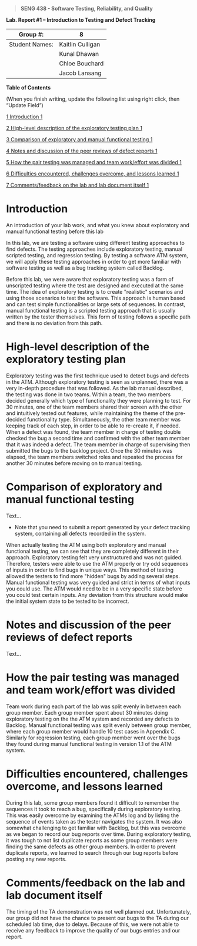 >   **SENG 438 - Software Testing, Reliability, and Quality**

**Lab. Report \#1 – Introduction to Testing and Defect Tracking**

| Group \#:       | 8  |
|-----------------|---|
| Student Names:  | Kaitlin Culligan  |
|                 | Kunal Dhawan  |
|                 | Chloe Bouchard  |
|                 | Jacob Lansang  |

**Table of Contents**

(When you finish writing, update the following list using right click, then
“Update Field”)

[1 Introduction	1](#_Toc439194677)

[2 High-level description of the exploratory testing plan	1](#_Toc439194678)

[3 Comparison of exploratory and manual functional testing	1](#_Toc439194679)

[4 Notes and discussion of the peer reviews of defect reports	1](#_Toc439194680)

[5 How the pair testing was managed and team work/effort was
divided	1](#_Toc439194681)

[6 Difficulties encountered, challenges overcome, and lessons
learned	1](#_Toc439194682)

[7 Comments/feedback on the lab and lab document itself	1](#_Toc439194683)

# Introduction

An introduction of your lab work, and what you knew about exploratory and manual
functional testing before this lab

In this lab, we are testing a software using different testing approaches to find defects. The testing approaches include exploratory testing, manual scripted testing, and regression testing. By testing a software ATM system, we will apply these testing approaches in order to get more familiar with software testing as well as a bug tracking system called Backlog.

Before this lab, we were aware that exploratory testing was a form of unscripted testing where the test are designed and executed at the same time. The idea of exploratory testing is to create "realistic" scenarios and using those scenarios to test the software. This approach is human based and can test simple functionalities or large sets of sequences. In contrast, manual functional testing is a scripted testing approach that is usually written by the tester themselves. This form of testing follows a specific path and there is no deviation from this path. 

# High-level description of the exploratory testing plan

Exploratory testing was the first technique used to detect bugs and defects in the ATM. Although exploratory testing is seen as unplanned, there was a very in-depth procedure that was followed. As the lab manual described, the testing was done in two teams. Within a team, the two members decided generally which type of functionality they were planning to test. For 30 minutes, one of the team members shared their screen with the other and intuitively tested out features, while maintaining the theme of the pre-decided functionality type. Simultaneously, the other team member was keeping track of each step, in order to be able to re-create it, if needed. When a defect was found, the team member in charge of testing double checked the bug a second time and confirmed with the other team member that it was indeed a defect. The team member in charge of supervising then submitted the bugs to the backlog project. Once the 30 minutes was elapsed, the team members switched roles and repeated the process for another 30 minutes before moving on to manual testing.

# Comparison of exploratory and manual functional testing

Text…

-   Note that you need to submit a report generated by your defect tracking
    system, containing all defects recorded in the system.
    
When actually testing the ATM using both exploratory and manual functional testing, we can see that they are completely different in their approach. Exploratory testing felt very unstructured and was not guided. Therefore, testers were able to use the ATM properly or try odd sequences of inputs in order to find bugs in unique ways. This method of testing allowed the testers to find more "hidden" bugs by adding several steps. Manual functional testing was very guided and strict in terms of what inputs you could use. The ATM would need to be in a very specific state before you could test certain inputs. Any deviation from this structure would make the initial system state to be tested to be incorrect. 

# Notes and discussion of the peer reviews of defect reports

Text…

# How the pair testing was managed and team work/effort was divided 

Team work during each part of the lab was split evenly in between each group member. Each group member spent about 30 minutes doing exploratory testing on the the ATM system and recorded any defects to Backlog. Manual functional testing was split evenly between group member, where each group member would handle 10 test cases in Appendix C. Similarly for regression testing, each group member went over the bugs they found during manual functional testing in version 1.1 of the ATM system.

# Difficulties encountered, challenges overcome, and lessons learned

During this lab, some group members found it difficult to remember the sequences it took to reach a bug, specifically during exploratory testing. This was easily overcome by
examining the ATMs log and by listing the sequence of events taken as the tester navigates the system. It was also somewhat challenging to get familiar with Backlog, but this was overcome as we began to record our bug reports over time. During exploratory testing, it was tough to not list duplicate reports as some group members were finding the same defects as other group members. In order to prevent duplicate reports, we learned to search through our bug reports before posting any new reports. 

# Comments/feedback on the lab and lab document itself

The timing of the TA demonstration was not well planned out. Unfortunately, our group did not have the chance to present our bugs to the TA during our scheduled lab time, due to delays. Because of this, we were not able to receive any feedback to improve the quality of our bugs entries and our report.
